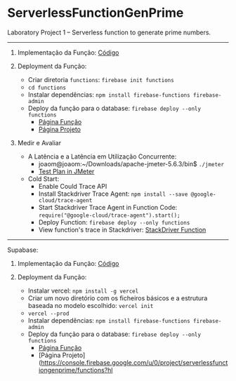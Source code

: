 # ServerlessFunctionGenPrime
Laboratory Project 1 – Serverless function to generate prime numbers.

----------------------------------------------------------------------------------

1. Implementação da Função: [Código](functions/index.js)
  
2. Deployment da Função:
   - Criar diretoria `functions`: `firebase init functions`
   - `cd functions`
   - Instalar dependências: `npm install firebase-functions firebase-admin`
   - Deploy da função para o database: `firebase deploy --only functions`
     - [Página Função](https://us-central1-serverlessfunctiongenprime.cloudfunctions.net/generatePrimes)
     - [Página Projeto](https://console.firebase.google.com/u/0/project/serverlessfunctiongenprime/functions?hl=pt-br)
         
3. Medir e Avaliar
   - A Latência e a Latência em Utilização Concurrente:
     - joaom@joaom:~/Downloads/apache-jmeter-5.6.3/bin$ `./jmeter`
     - [Test Plan in JMeter](functions/index.js) 
   - Cold Start:
     - Enable Could Trace API
     - Install Stackdriver Trace Agent: `npm install --save @google-cloud/trace-agent`
     - Start Stackdriver Trace Agent in Function Code:  `require("@google-cloud/trace-agent").start();`
     - Deploy Function: `firebase deploy --only functions`
     - View function's trace in Stackdriver: [StackDriver Function](https://console.cloud.google.com/traces/list?referrer=search&project=serverlessfunctiongenprime&tid=cfb00f81d0b0aa8c505a5133bb1f718d&spanId=ac1e8af9c04d4048)


------------------------------------------------------------------------------------

Supabase:

1. Implementação da Função: [Código](supabase/function_primes.js)

2. Deployment da Função:
   - Instalar vercel: `npm install -g vercel`
   - Criar um novo diretório com os ficheiros básicos e a estrutura baseada no modelo escolhido: `vercel init`
   - `vercel --prod`
   - Instalar dependências: `npm install firebase-functions firebase-admin`
   - Deploy da função para o database: `firebase deploy --only functions`
     - [Página Função](https://us-central1-serverlessfunctiongenprime.cloudfunctions.net/generatePrimes)
     - [Página Projeto](https://console.firebase.google.com/u/0/project/serverlessfunctiongenprime/functions?hl

